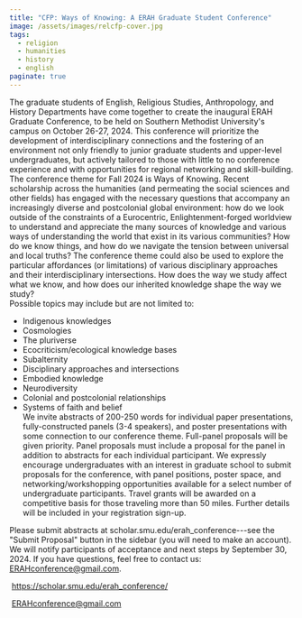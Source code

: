```yaml
---
title: "CFP: Ways of Knowing: A ERAH Graduate Student Conference"
image: /assets/images/relcfp-cover.jpg
tags:
  - religion
  - humanities
  - history
  - english
paginate: true   
---
```

The graduate students of English, Religious Studies, Anthropology, and History Departments have come together to create the inaugural ERAH Graduate Conference, to be held on Southern Methodist University's campus on October 26-27, 2024. This conference will prioritize the development of interdisciplinary connections and the fostering of an environment not only friendly to junior graduate students and upper-level undergraduates, but actively tailored to those with little to no conference experience and with opportunities for regional networking and skill-building.\
The conference theme for Fall 2024 is Ways of Knowing. Recent scholarship across the humanities (and permeating the social sciences and other fields) has engaged with the necessary questions that accompany an increasingly diverse and postcolonial global environment: how do we look outside of the constraints of a Eurocentric, Enlightenment-forged worldview to understand and appreciate the many sources of knowledge and various ways of understanding the world that exist in its various communities? How do we know things, and how do we navigate the tension between universal and local truths? The conference theme could also be used to explore the particular affordances (or limitations) of various disciplinary approaches and their interdisciplinary intersections. How does the way we study affect what we know, and how does our inherited knowledge shape the way we study?\
Possible topics may include but are not limited to:

-   Indigenous knowledges
-   Cosmologies
-   The pluriverse
-   Ecocriticism/ecological knowledge bases
-   Subalternity
-   Disciplinary approaches and intersections
-   Embodied knowledge
-   Neurodiversity
-   Colonial and postcolonial relationships
-   Systems of faith and belief\
We invite abstracts of 200-250 words for individual paper presentations, fully-constructed panels (3-4 speakers), and poster presentations with some connection to our conference theme. Full-panel proposals will be given priority. Panel proposals must include a proposal for the panel in addition to abstracts for each individual participant. We expressly encourage undergraduates with an interest in graduate school to submit proposals for the conference, with panel positions, poster space, and networking/workshopping opportunities available for a select number of undergraduate participants. Travel grants will be awarded on a competitive basis for those traveling more than 50 miles. Further details will be included in your registration sign-up. 

Please submit abstracts at scholar.smu.edu/erah_conference---see the "Submit Proposal" button in the sidebar (you will need to make an account). We will notify participants of acceptance and next steps by September 30, 2024. If you have questions, feel free to contact us: ERAHconference@gmail.com. 

 <https://scholar.smu.edu/erah_conference/>

 [ERAHconference@gmail.com](mailto:ERAHconference@gmail.com?subject=Your%20posted%20CFP%20on%20cfplist)